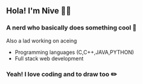 ## Hola! I'm Nive 🤞🏼
### A nerd who basically does something cool 🦾
Also a lad working on aceing
* Programming languages (C,C++,JAVA,PYTHON)
* Full stack web development
### Yeah! I love coding and to draw too ✏️



